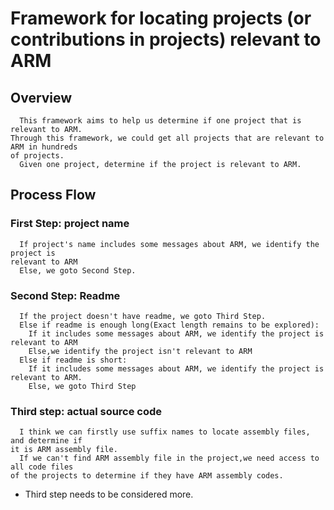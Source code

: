 # Framework for locating projects (or contributions in projects) relevant to ARM

## Overview
      This framework aims to help us determine if one project that is relevant to ARM.   
    Through this framework, we could get all projects that are relevant to ARM in hundreds  
    of projects.  
      Given one project, determine if the project is relevant to ARM.  
## Process Flow
### First Step: project name      
      If project's name includes some messages about ARM, we identify the project is  
    relevant to ARM  
      Else, we goto Second Step.
### Second Step: Readme
      If the project doesn't have readme, we goto Third Step. 
      Else if readme is enough long(Exact length remains to be explored):
        If it includes some messages about ARM, we identify the project is relevant to ARM 
        Else,we identify the project isn't relevant to ARM  
      Else if readme is short:  
        If it includes some messages about ARM, we identify the project is relevant to ARM. 
        Else, we goto Third Step  
### Third step: actual source code
      I think we can firstly use suffix names to locate assembly files, and determine if  
    it is ARM assembly file.
      If we can't find ARM assembly file in the project,we need access to all code files  
    of the projects to determine if they have ARM assembly codes.
    
    
* Third step needs to be considered more.

